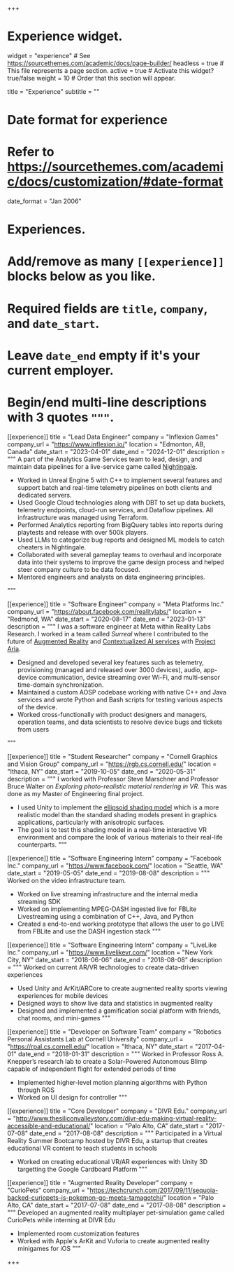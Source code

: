 +++
# Experience widget.
widget = "experience"  # See https://sourcethemes.com/academic/docs/page-builder/
headless = true  # This file represents a page section.
active = true  # Activate this widget? true/false
weight = 10  # Order that this section will appear.

title = "Experience"
subtitle = ""

# Date format for experience
#   Refer to https://sourcethemes.com/academic/docs/customization/#date-format
date_format = "Jan 2006"

# Experiences.
#   Add/remove as many `[[experience]]` blocks below as you like.
#   Required fields are `title`, `company`, and `date_start`.
#   Leave `date_end` empty if it's your current employer.
#   Begin/end multi-line descriptions with 3 quotes `"""`.
[[experience]]
  title = "Lead Data Engineer"
  company = "Inflexion Games"
  company_url = "https://www.inflexion.io/"
  location = "Edmonton, AB, Canada"
  date_start = "2023-04-01"
  date_end = "2024-12-01"
  description = """
  A part of the Analytics Game Services team to lead, design, and maintain data pipelines for a live-service game called [Nightingale](https://www.youtube.com/watch?v=raSjAJcftMs).

  * Worked in Unreal Engine 5 with C++ to implement several features and support batch and real-time telemetry pipelines on both clients and dedicated servers.
  * Used Google Cloud technologies along with DBT to set up data buckets, telemetry endpoints, cloud-run services, and Dataflow pipelines. All infrastructure was managed using Terraform.
  *	Performed Analytics reporting from BigQuery tables into reports during playtests and release with over 500k players.
  * Used LLMs to categorize bug reports and designed ML models to catch cheaters in Nightingale.
  *	Collaborated with several gameplay teams to overhaul and incorporate data into their systems to improve the game design process and helped steer company culture to be data focused.
  * Mentored engineers and analysts on data engineering principles.

  """

[[experience]]
  title = "Software Engineer"
  company = "Meta Platforms Inc."
  company_url = "https://about.facebook.com/realitylabs/"
  location = "Redmond, WA"
  date_start = "2020-08-17"
  date_end = "2023-01-13"
  description = """
  I was a software engineer at Meta within Reality Labs Research. I worked in a team called *Surreal* where I contributed to the future of [Augmented Reality](https://tech.fb.com/ar-vr/2021/03/inside-facebook-reality-labs-the-next-era-of-human-computer-interaction/) and [Contextualized AI services](https://about.fb.com/news/2021/10/teaching-ai-to-view-the-world-through-your-eyes/) with [Project Aria](https://about.facebook.com/realitylabs/projectaria/).

  *	Designed and developed several key features such as telemetry, provisioning (managed and released over 3000 devices), audio, app-device communication, device streaming over Wi-Fi, and multi-sensor time-domain synchronization. 
  *	Maintained a custom AOSP codebase working with native C++ and Java services and wrote Python and Bash scripts for testing various aspects of the device.
  *	Worked cross-functionally with product designers and managers, operation teams, and data scientists to resolve device bugs and tickets from users

  """

[[experience]]
  title = "Student Researcher"
  company = "Cornell Graphics and Vision Group"
  company_url = "https://rgb.cs.cornell.edu/"
  location = "Ithaca, NY"
  date_start = "2019-10-05"
  date_end = "2020-05-31"
  description = """
  I worked with Professor Steve Marschner and Professor Bruce Walter on *Exploring photo-realistic material rendering in VR*. This was done as my Master of Engineering final project. 
  
  * I used Unity to implement the [ellipsoid shading model](https://www.cs.cornell.edu/Projects/metalappearance/) which is a more realistic model than the standard shading models present in graphics applications, particularly with anisotropic surfaces. 
  * The goal is to test this shading model in a real-time interactive VR environment and compare the look of various materials to their real-life counterparts. 
  """

[[experience]]
  title = "Software Engineering Intern"
  company = "Facebook Inc."
  company_url = "https://www.facebook.com/"
  location = "Seattle, WA"
  date_start = "2019-05-05"
  date_end = "2019-08-08"
  description = """
  Worked on the video infrastructure team. 

  * Worked on live streaming infrastructure and the internal media streaming SDK 
  * Worked on implementing MPEG-DASH ingested live for FBLite Livestreaming using a combination of C++, Java, and Python
  * Created a end-to-end working prototype that allows the user to go LIVE from FBLite and use the DASH ingestion stack
  """

[[experience]]
  title = "Software Engineering Intern"
  company = "LiveLike Inc."
  company_url = "https://www.livelikevr.com/"
  location = "New York City, NY"
  date_start = "2018-06-06"
  date_end = "2018-08-08"
  description = """
  Worked on current AR/VR technologies to create data-driven experiences

  * Used Unity and ArKit/ARCore to create augmented reality sports viewing experiences for mobile devices 
  * Designed ways to show live data and statistics in augmented reality 
  * Designed and implemented a gamification social platform with friends, chat rooms, and mini-games
  """

[[experience]]
  title = "Developer on Software Team"
  company = "Robotics Personal Assistants Lab at Cornell University"
  company_url = "https://rpal.cs.cornell.edu/"
  location = "Ithaca, NY"
  date_start = "2017-04-01"
  date_end = "2018-01-31"
  description = """
  Worked in Professor Ross A. Knepper’s research lab to create a Solar-Powered Autonomous Blimp capable of independent flight for extended periods of time

  * Implemented higher-level motion planning algorithms with Python through ROS
  * Worked on UI design for controller
  """

[[experience]]
  title = "Core Developer"
  company = "DIVR Edu."
  company_url = "http://www.thesiliconvalleystory.com/divr-edu-making-virtual-reality-accessible-and-educational/"
  location = "Palo Alto, CA"
  date_start = "2017-07-08"
  date_end = "2017-08-08"
  description = """
  Participated in a Virtual Reality Summer Bootcamp hosted by DIVR Edu, a startup that creates educational VR content to teach students in schools

  * Worked on creating educational VR/AR experiences with Unity 3D targetting the Google Cardboard Platform
   """

[[experience]]
  title = "Augmented Reality Developer"
  company = "CurioPets"
  company_url = "https://techcrunch.com/2017/09/11/sequoia-backed-curiopets-is-pokemon-go-meets-tamagotchi/"
  location = "Palo Alto, CA"
  date_start = "2017-07-08"
  date_end = "2017-08-08"
  description = """
  Developed an augmented reality multiplayer pet-simulation game called CurioPets while interning at DIVR Edu

  * Implemented room customization features
  * Worked with Apple's ArKit and Vuforia to create augmented reality minigames for iOS
  """

+++